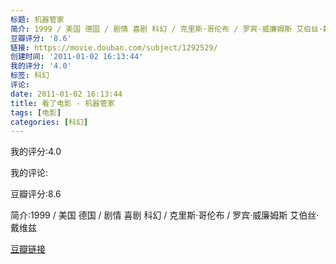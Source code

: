 ```yaml
---
标题: 机器管家
简介: 1999 / 美国 德国 / 剧情 喜剧 科幻 / 克里斯·哥伦布 / 罗宾·威廉姆斯 艾伯丝·戴维兹
豆瓣评分: '8.6'
链接: https://movie.douban.com/subject/1292529/
创建时间: '2011-01-02 16:13:44'
我的评分: '4.0'
标签: 科幻
评论:
date: 2011-01-02 16:13:44
title: 看了电影 - 机器管家
tags: [电影]
categories: [科幻]
---
```


我的评分:4.0

我的评论:

豆瓣评分:8.6

简介:1999 / 美国 德国 / 剧情 喜剧 科幻 / 克里斯·哥伦布 / 罗宾·威廉姆斯 艾伯丝·戴维兹

[豆瓣链接](https://movie.douban.com/subject/1292529/)

